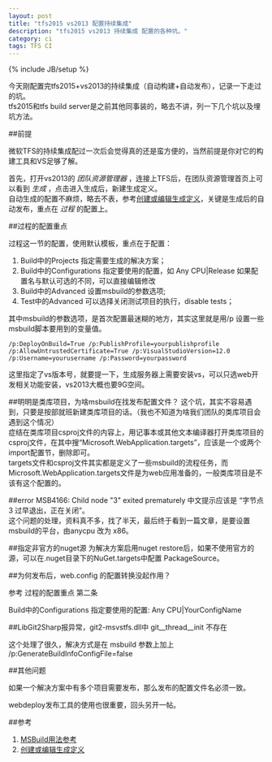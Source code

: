 ```yaml
---
layout: post
title: "tfs2015 vs2013 配置持续集成"
description: "tfs2015 vs2013 持续集成 配置的各种坑。"
category: ci
tags: TFS CI 
---
```

{% include JB/setup %}

今天刚配置完tfs2015+vs2013的持续集成（自动构建+自动发布），记录一下走过的坑。  
tfs2015和tfs build server是之前其他同事装的，略去不讲，列一下几个坑以及埋坑方法。  

##前提

微软TFS的持续集成配过一次后会觉得真的还是蛮方便的，当然前提是你对它的构建工具和VS足够了解。  

首先，打开vs2013的 _团队资源管理器_ ，连接上TFS后，在团队资源管理首页上可以看到 _生成_ ，点击进入生成后，新建生成定义。  
自动生成的配置不麻烦，略去不表，参考[创建或编辑生成定义](https://msdn.microsoft.com/zh-cn/library/ms181716)，关键是生成后的自动发布，重点在 _过程_ 的配置上。  

##过程的配置重点

过程这一节的配置，使用默认模板，重点在于配置：

1. Build中的Projects 指定需要生成的解决方案；
2. Build中的Configurations 指定要使用的配置，如 Any CPU|Release 如果配置名与默认可选的不同，可以直接编辑修改
3. Build中的Advanced 设置msbuild的参数选项;
4. Test中的Advanced 可以选择关闭测试项目的执行，disable tests；

其中msbuild的参数选项，是首次配置最迷糊的地方，其实这里就是用/p 设置一些msbuild脚本要用到的变量值。  

    /p:DeployOnBuild=True /p:PublishProfile=yourpublishprofile /p:AllowUntrustedCertificate=True /p:VisualStudioVersion=12.0  /p:Username=yourusername /p:Password=yourpassword

这里指定了vs版本号，就要提一下，生成服务器上需要安装vs，可以只选web开发相关功能安装，vs2013大概也要9G空间。  

##明明是类库项目，为啥msbuild在找发布配置文件？
这个坑，其实不容易遇到，只要是按部就班新建类库项目的话。（我也不知道为啥我们团队的类库项目会遇到这个情况）  
症结在类库项目csproj文件的内容上，用记事本或其他文本编译器打开类库项目的csproj文件，在其中搜“Microsoft.WebApplication.targets”，应该是一个或两个import配置节，删除即可。  
targets文件和csproj文件其实都是定义了一些msbuild的流程任务，而Microsoft.WebApplication.targets文件是为web应用准备的，一般类库项目是不该有这个配置的。

##error MSB4166: Child node "3" exited prematurely
中文提示应该是 “字节点 3 过早退出，正在关闭”。  
这个问题的处理，资料真不多，找了半天，最后终于看到一篇文章，是要设置msbuild的平台，由anycpu 改为 x86。  

##指定非官方的nuget源
为解决方案启用nuget restore后，如果不使用官方的源，可以在.nuget目录下的NuGet.targets中配置 PackageSource。  

##为何发布后，web.config 的配置转换没起作用？

参考 过程的配置重点 第二条

Build中的Configurations 指定要使用的配置: Any CPU|YourConfigName 

##LibGit2Sharp报异常，git2-msvstfs.dll中 git__thread__init 不存在

这个处理了很久，解决方式是在 msbuild 参数上加上 /p:GenerateBuildInfoConfigFile=false

##其他问题

如果一个解决方案中有多个项目需要发布，那么发布的配置文件名必须一致。  

webdeploy发布工具的使用也很重要，回头另开一帖。

##参考
1. [MSBuild用法参考](http://www.infoq.com/cn/articles/MSBuild-1/)
2. [创建或编辑生成定义](https://msdn.microsoft.com/zh-cn/library/ms181716)
